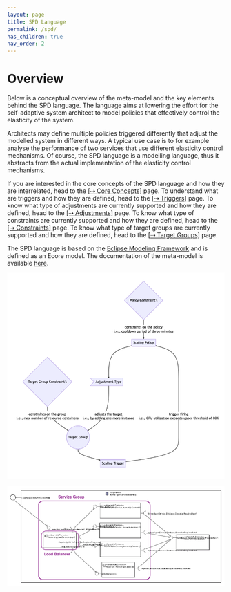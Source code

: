 ```yaml
---
layout: page
title: SPD Language
permalink: /spd/
has_children: true
nav_order: 2
---
```

# Overview

Below is a conceptual overview of the meta-model and the key elements behind the SPD language. The language aims at lowering
the effort for the self-adaptive system architect to model policies that effectively control the elasticity of the system.

Architects may define multiple policies triggered differently that adjust the modelled system in different ways. A typical use case 
is to for example analyse the performance of two services that use different elasticity control mechanisms. Of course, the SPD language 
is a modelling language, thus it abstracts from the actual implementation of the elasticity control mechanisms. 

If you are interested in the core concepts of the SPD language and how they are interrelated, head to the [[⇢ Core Concepts]](../overview/) page.
To understand what are triggers and how they are defined, head to the [[⇢ Triggers]](../triggers/) page. To know what type of adjustments are currently supported and how they are defined, head to the [[⇢ Adjustments]](../adjustments/) page. 
To know what type of constraints are currently supported and how they are defined, head to the [[⇢ Constraints]](../constraints/) page. 
To know what type of target groups are currently supported and how they are defined, head to the [[⇢ Target Groups]](../targets/) page.

The SPD language is based on the [Eclipse Modeling Framework](https://www.eclipse.org/modeling/emf/) and is defined as an Ecore model. 
The documentation of the meta-model is available [here](../docu/).

![SPD Language Overview](../images/spd-overview.png)

![service-group.png](..%2Fimages%2Fservice-group.png)